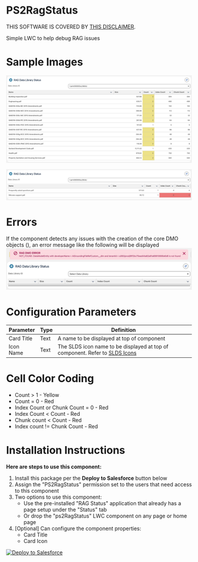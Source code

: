 # PS2RagStatus
THIS SOFTWARE IS COVERED BY [THIS DISCLAIMER](https://raw.githubusercontent.com/thedges/Disclaimer/master/disclaimer.txt).

Simple LWC to help debug RAG issues


# Sample Images
![alt text](https://github.com/thedges/PS2RagStatus/blob/main/PS2RagStatus.jpg "Sample Photo")

![alt text](https://github.com/thedges/PS2RagStatus/blob/main/PS2RagStatus-2.jpg "Sample Photo")

# Errors
If the component detects any issues with the creation of the core DMO objects (), an error message like the following will be displayed
![alt text](https://github.com/thedges/PS2RagStatus/blob/main/PS2RagStatus-Error.jpg "Error")

# Configuration Parameters

| Parameter  | Type | Definition |
| ------------- | ------------- |------------- |
| Card Title | Text | A name to be displayed at top of component |
| Icon Name | Text | The SLDS icon name to be displayed at top of component. Refer to [SLDS Icons](https://www.lightningdesignsystem.com/icons/) |

# Cell Color Coding

* Count > 1 - Yellow
* Count = 0 - Red
* Index Count or Chunk Count = 0 - Red
* Index Count < Count - Red
* Chunk count < Count - Red
* Index count != Chunk Count - Red


# Installation Instructions

<b>Here are steps to use this component:</b>
  1. Install this package per the **Deploy to Salesforce** button below
  2. Assign the "PS2RagStatus" permission set to the users that need access to this component
  3. Two options to use this component:
     * Use the pre-installed "RAG Status" application that already has a page setup under the "Status" tab
     * Or drop the "ps2RagStatus" LWC component on any page or home page
  4. [Optional] Can configure the component properties:
     * Card Title
     * Card Icon

     
<a href="https://githubsfdeploy.herokuapp.com?owner=thedges&repo=PS2RagStatus&ref=main">
  <img alt="Deploy to Salesforce"
       src="https://raw.githubusercontent.com/afawcett/githubsfdeploy/master/deploy.png">
</a>
